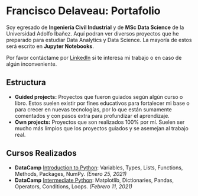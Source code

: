 # Francisco Delaveau: Portafolio

Soy egresado de **Ingeniería Civil Industrial** y de **MSc Data Science** de la Universidad Adolfo Ibañez.
Aquí podran ver diversos proyectos que he preparado para estudiar Data Analytics y Data Science. La mayoría de estos será escrito en **Jupyter Notebooks**.

Por favor contáctame por [LinkedIn](https://www.linkedin.com/in/franciscojdo/) si te interesa mi trabajo o en caso de algún inconveniente. 

## Estructura

 -  **Guided projects:** Proyectos que fueron guiados según algún curso o libro. Estos suelen existir por fines educativos para fortalecer mi base o para crecer en nuevas tecnologías, por lo que están sumamente comentados y con pasos extra para profundizar el aprendizaje.
 - **Own projects:** Proyectos que son realizados 100% por mí. Suelen ser mucho más limpios que los proyectos guiados y se asemejan al trabajo real.


## Cursos Realizados

- **DataCamp** [Introduction to Python](https://drive.google.com/file/d/1Pj16hk7PRKYtc5MBGmp2z7e2Bjtgr0jZ/view?usp=sharing): Variables, Types, Lists, Functions, Methods, Packages, NumPy. *(Enero 25, 2021)*
- **DataCamp** [Intermediate Python](https://drive.google.com/file/d/1QO7nywAnwJAEZLV_DEjAt2DBbkk1WlsB/view?usp=sharing): Matplotlib, Dictionaries, Pandas, Operators, Conditions, Loops. *(Febrero 11, 2021)*
